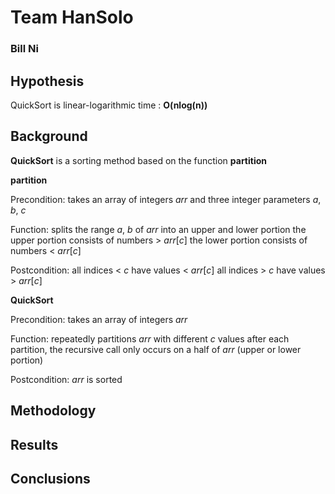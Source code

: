 # Team HanSolo
### Bill Ni
 

## Hypothesis
QuickSort is linear-logarithmic time : **O(nlog(n))**

## Background
**QuickSort** is a sorting method based on the function **partition**
 
**partition**
 
Precondition: takes an array of integers *arr* and three integer parameters *a*, *b*, *c*
 
Function: splits the range *a*, *b* of *arr* into an upper and lower portion
			the upper portion consists of numbers > *arr*[*c*]
			the lower portion consists of numbers < *arr*[*c*]
 
Postcondition: all indices < *c* have values < *arr*[*c*]
				all indices > *c* have values > *arr*[*c*]
  
**QuickSort**

Precondition: takes an array of integers *arr*

Function: repeatedly partitions *arr* with different *c* values
			after each partition, the recursive call only occurs on a half of *arr* (upper or lower portion)

Postcondition: *arr* is sorted
 
## Methodology
 
## Results
 
## Conclusions